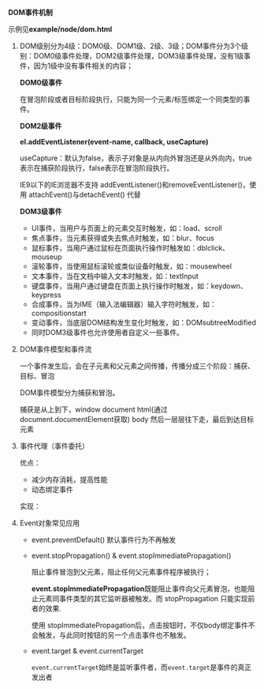 **DOM事件机制**

示例见**example/node/dom.html**

1. DOM级别分为4级：DOM0级、DOM1级、2级、3级；DOM事件分为3个级别：DOM0级事件处理，DOM2级事件处理，DOM3级事件处理，没有1级事件，因为1级中没有事件相关的内容；

   **DOM0级事件**

   在冒泡阶段或者目标阶段执行，只能为同一个元素/标签绑定一个同类型的事件。

   **DOM2级事件**

   **el.addEventListener(event-name, callback, useCapture)**

    useCapture：默认为false，表示子对象是从内向外冒泡还是从外向内，true表示在捕获阶段执行，false表示在冒泡阶段执行。

   IE9以下的IE浏览器不支持 addEventListener()和removeEventListener()，使用 attachEvent()与detachEvent() 代替

   **DOM3级事件**

   - UI事件，当用户与页面上的元素交互时触发，如：load、scroll
   - 焦点事件，当元素获得或失去焦点时触发，如：blur、focus
   - 鼠标事件，当用户通过鼠标在页面执行操作时触发如：dblclick、mouseup
   - 滚轮事件，当使用鼠标滚轮或类似设备时触发，如：mousewheel
   - 文本事件，当在文档中输入文本时触发，如：textInput
   - 键盘事件，当用户通过键盘在页面上执行操作时触发，如：keydown、keypress
   - 合成事件，当为IME（输入法编辑器）输入字符时触发，如：compositionstart
   - 变动事件，当底层DOM结构发生变化时触发，如：DOMsubtreeModified
   - 同时DOM3级事件也允许使用者自定义一些事件。

2. DOM事件模型和事件流

   一个事件发生后，会在子元素和父元素之间传播，传播分成三个阶段：捕获、目标、冒泡

   DOM事件模型分为捕获和冒泡。

   捕获是从上到下，window document html(通过document.documentElement获取) body 然后一层层往下走，最后到达目标元素

3. 事件代理（事件委托）

   优点：

   - 减少内存消耗，提高性能
   - 动态绑定事件

   实现：

4. Event对象常见应用

   - event.preventDefault() 默认事件行为不再触发

   - event.stopPropagation() & event.stopImmediatePropagation()

     阻止事件冒泡到父元素，阻止任何父元素事件程序被执行；

     **event.stopImmediatePropagation**既能阻止事件向父元素冒泡，也能阻止元素同事件类型的其它监听器被触发。而 stopPropagation 只能实现前者的效果.

     使用 stopImmediatePropagation后，点击按钮时，不仅body绑定事件不会触发，与此同时按钮的另一个点击事件也不触发。

   - event.target & event.currentTarget

     `event.currentTarget`始终是监听事件者，而`event.target`是事件的真正发出者

